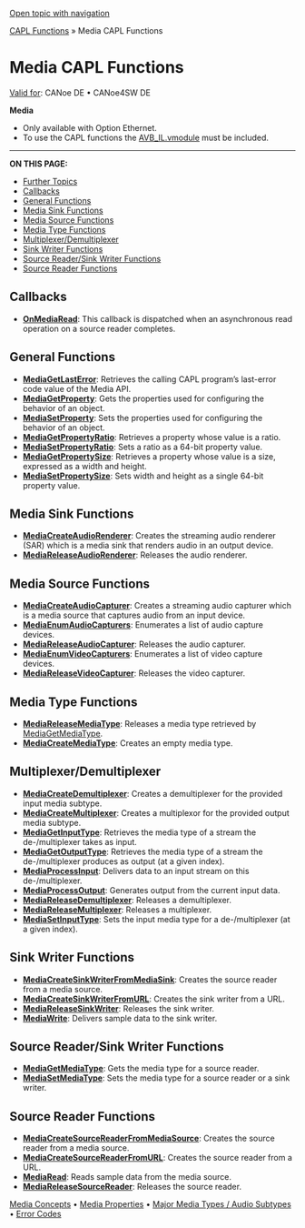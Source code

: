 [Open topic with navigation](../../../../CANoeDEFamily.htm#Topics/CAPLFunctions/Media/CAPLfunctionsMediaOverview.md)

[CAPL Functions](../CAPLfunctions.md) » Media CAPL Functions

# Media CAPL Functions

[Valid for](../../Shared/FeatureAvailability.md): CANoe DE • CANoe4SW DE

**Media**

- Only available with Option Ethernet.
- To use the CAPL functions the [AVB_IL.vmodule](../../CANoeCANalyzer/Ethernet/ILAVB/ILAVBInclude.md) must be included.

---

**ON THIS PAGE:**

- [Further Topics](#BMFurtherTopics)
- [Callbacks](#Callbacks)
- [General Functions](#General)
- [Media Sink Functions](#MediaSink)
- [Media Source Functions](#MediaSource)
- [Media Type Functions](#MediaType)
- [Multiplexer/Demultiplexer](#Multiplexer)
- [Sink Writer Functions](#SinkWriter)
- [Source Reader/Sink Writer Functions](#ReaderWriter)
- [Source Reader Functions](#SourceReader)

## Callbacks

- **[OnMediaRead](EventProcedures/CAPLfunctionOnMediaRead.md)**: This callback is dispatched when an asynchronous read operation on a source reader completes.

## General Functions

- **[MediaGetLastError](Functions/CAPLfunctionMediaGetLastError.md)**: Retrieves the calling CAPL program’s last-error code value of the Media API.
- **[MediaGetProperty](Functions/CAPLfunctionMediaGetProperty.md)**: Gets the properties used for configuring the behavior of an object.
- **[MediaSetProperty](Functions/CAPLfunctionMediaSetProperty.md)**: Sets the properties used for configuring the behavior of an object.
- **[MediaGetPropertyRatio](Functions/CAPLfunctionMediaGetPropertyRatio.md)**: Retrieves a property whose value is a ratio.
- **[MediaSetPropertyRatio](Functions/CAPLfunctionMediaSetPropertyRatio.md)**: Sets a ratio as a 64-bit property value.
- **[MediaGetPropertySize](Functions/CAPLfunctionMediaGetPropertySize.md)**: Retrieves a property whose value is a size, expressed as a width and height.
- **[MediaSetPropertySize](Functions/CAPLfunctionMediaSetPropertySize.md)**: Sets width and height as a single 64-bit property value.

## Media Sink Functions

- **[MediaCreateAudioRenderer](Functions/CAPLfunctionMediaCreateAudioRenderer.md)**: Creates the streaming audio renderer (SAR) which is a media sink that renders audio in an output device.
- **[MediaReleaseAudioRenderer](Functions/CAPLfunctionMediaReleaseAudioRenderer.md)**: Releases the audio renderer.

## Media Source Functions

- **[MediaCreateAudioCapturer](Functions/CAPLfunctionMediaCreateAudioCapturer.md)**: Creates a streaming audio capturer which is a media source that captures audio from an input device.
- **[MediaEnumAudioCapturers](Functions/CAPLfunctionMediaEnumAudioCapturers.md)**: Enumerates a list of audio capture devices.
- **[MediaReleaseAudioCapturer](Functions/CAPLfunctionMediaReleaseAudioCapturer.md)**: Releases the audio capturer.
- **[MediaEnumVideoCapturers](Functions/CAPLfunctionMediaEnumVideoCapturers.md)**: Enumerates a list of video capture devices.
- **[MediaReleaseVideoCapturer](Functions/CAPLfunctionMediaReleaseVideoCapturer.md)**: Releases the video capturer.

## Media Type Functions

- **[MediaReleaseMediaType](Functions/CAPLfunctionMediaReleaseMediaType.md)**: Releases a media type retrieved by [MediaGetMediaType](Functions/CAPLfunctionMediaGetMediaType.md).
- **[MediaCreateMediaType](Functions/CAPLfunctionMediaCreateMediaType.md)**: Creates an empty media type.

## Multiplexer/Demultiplexer

- **[MediaCreateDemultiplexer](Functions/CAPLfunctionMediaCreateDemultiplexer.md)**: Creates a demultiplexer for the provided input media subtype.
- **[MediaCreateMultiplexer](Functions/CAPLfunctionMediaCreateMultiplexer.md)**: Creates a multiplexor for the provided output media subtype.
- **[MediaGetInputType](Functions/CAPLfunctionMediaGetInputType.md)**: Retrieves the media type of a stream the de-/multiplexer takes as input.
- **[MediaGetOutputType](Functions/CAPLfunctionMediaGetOutputType.md)**: Retrieves the media type of a stream the de-/multiplexer produces as output (at a given index).
- **[MediaProcessInput](Functions/CAPLfunctionMediaProcessInput.md)**: Delivers data to an input stream on this de-/multiplexer.
- **[MediaProcessOutput](Functions/CAPLfunctionMediaProcessOutput.md)**: Generates output from the current input data.
- **[MediaReleaseDemultiplexer](Functions/CAPLfunctionMediaReleaseDemultiplexer.md)**: Releases a demultiplexer.
- **[MediaReleaseMultiplexer](Functions/CAPLfunctionMediaReleaseMultiplexer.md)**: Releases a multiplexer.
- **[MediaSetInputType](Functions/CAPLfunctionMediaSetInputType.md)**: Sets the input media type for a de-/multiplexer (at a given index).

## Sink Writer Functions

- **[MediaCreateSinkWriterFromMediaSink](Functions/CAPLfunctionMediaCreateSinkWriterFromMediaSink.md)**: Creates the source reader from a media source.
- **[MediaCreateSinkWriterFromURL](Functions/CAPLfunctionMediaCreateSinkWriterFromURL.md)**: Creates the sink writer from a URL.
- **[MediaReleaseSinkWriter](Functions/CAPLfunctionMediaReleaseSinkWriter.md)**: Releases the sink writer.
- **[MediaWrite](Functions/CAPLfunctionMediaWrite.md)**: Delivers sample data to the sink writer.

## Source Reader/Sink Writer Functions

- **[MediaGetMediaType](Functions/CAPLfunctionMediaGetMediaType.md)**: Gets the media type for a source reader.
- **[MediaSetMediaType](Functions/CAPLfunctionMediaSetMediaType.md)**: Sets the media type for a source reader or a sink writer.

## Source Reader Functions

- **[MediaCreateSourceReaderFromMediaSource](Functions/CAPLfunctionMediaCreateSourceReaderFromMediaSource.md)**: Creates the source reader from a media source.
- **[MediaCreateSourceReaderFromURL](Functions/CAPLfunctionMediaCreateSourceReaderFromURL.md)**: Creates the source reader from a URL.
- **[MediaRead](Functions/CAPLfunctionMediaRead.md)**: Reads sample data from the media source.
- **[MediaReleaseSourceReader](Functions/CAPLfunctionMediaReleaseSourceReader.md)**: Releases the source reader.

[Media Concepts](CAPLfunctionsMediaConcept.md) • [Media Properties](CAPLfunctionsMediaProperties.md) • [Major Media Types / Audio Subtypes](CAPLfunctionsMediaMajorMediaTypesSubtypes.md) • [Error Codes](CAPLfunctionsMediaErrorCodes.md)
